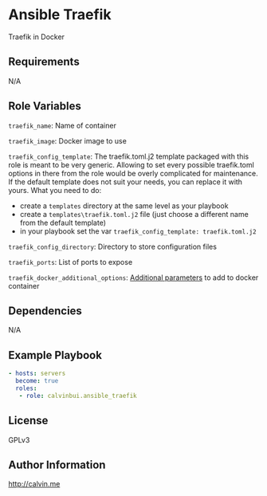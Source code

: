 # Ansible Traefik

Traefik in Docker

##  Requirements

N/A

## Role Variables

`traefik_name`: Name of container

`traefik_image`: Docker image to  use

`traefik_config_template`: The traefik.toml.j2 template packaged with this role is meant to be very generic. Allowing to set every possible traefik.toml options in there from the role would be overly complicated for maintenance. If the default template does not suit your needs, you can replace it with yours. What you need to do:
* create a `templates` directory at the same level as your playbook
* create a `templates\traefik.toml.j2` file (just choose a different name from the default template)
* in your playbook set the var `traefik_config_template: traefik.toml.j2`

`traefik_config_directory`: Directory to store configuration files

`traefik_ports`: List of ports to expose

`traefik_docker_additional_options`: [Additional parameters](https://docs.ansible.com/ansible/latest/modules/docker_container_module.html) to add to docker container

## Dependencies

N/A

## Example Playbook

```yaml
- hosts: servers
  become: true
  roles:
   - role: calvinbui.ansible_traefik
```

## License

GPLv3

## Author Information

http://calvin.me
